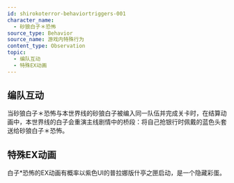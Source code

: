 ```yaml
---
id: shirokoterror-behaviortriggers-001
character_name:
  - 砂狼白子＊恐怖
source_type: Behavior
source_name: 游戏内特殊行为
content_type: Observation
topic:
  - 编队互动
  - 特殊EX动画
---
```

## 编队互动
当砂狼白子＊恐怖与本世界线的砂狼白子被编入同一队伍并完成关卡时，在结算动画中，本世界线的白子会重演主线剧情中的桥段：将自己抢银行时佩戴的蓝色头套送给砂狼白子＊恐怖。

## 特殊EX动画
白子*恐怖的EX动画有概率以紫色UI的普拉娜版什亭之匣启动，是一个隐藏彩蛋。